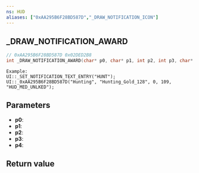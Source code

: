 ```yaml
---
ns: HUD
aliases: ["0xAA295B6F28BD587D","_DRAW_NOTIFICATION_ICON"]
---
```

## _DRAW_NOTIFICATION_AWARD

```c
// 0xAA295B6F28BD587D 0x02DED2B8
int _DRAW_NOTIFICATION_AWARD(char* p0, char* p1, int p2, int p3, char* p4);
```

```
Example:  
UI::_SET_NOTIFICATION_TEXT_ENTRY("HUNT");  
UI::_0xAA295B6F28BD587D("Hunting", "Hunting_Gold_128", 0, 109, "HUD_MED_UNLKED");  
```

## Parameters
* **p0**: 
* **p1**: 
* **p2**: 
* **p3**: 
* **p4**: 

## Return value
